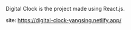 Digital Clock is the project made using React.js.

site: https://digital-clock-yangsing.netlify.app/
